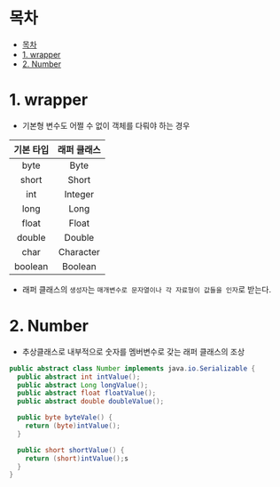 # 목차
- [목차](#목차)
- [1. wrapper](#1-wrapper)
- [2. Number](#2-number)

# 1. wrapper
- 기본형 변수도 어쩔 수 없이 객체를 다뤄야 하는 경우


기본 타입	|래퍼 클래스
|:-:|:-:|
byte|	Byte
short|	Short
int|	Integer
long|	Long
float|	Float
double|	Double
char|	Character
boolean|	Boolean

- 래퍼 클래스의 `생성자`는 `매개변수로 문자열이나 각 자료형이 값들을 인자`로 받는다.

# 2. Number
- 추상클래스로 내부적으로 숫자를 멤버변수로 갖는 래퍼 클래스의 조상

```java
public abstract class Number implements java.io.Serializable {
  public abstract int intValue();
  public abstract Long longValue();
  public abstract float floatValue();
  public abstract double doubleValue();

  public byte byteVale() {
    return (byte)intValue();
  }

  public short shortValue() {
    return (short)intValue();s
  }
}

```